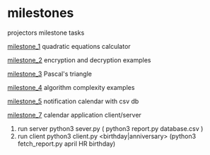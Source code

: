 # milestones
projectors milestone tasks

[milestone_1](https://github.com/LutaKs/milestones/tree/main/milestone_1)
quadratic equations calculator


[milestone_2](https://github.com/LutaKs/milestones/tree/main/milestone_2)
encryption and decryption examples

[milestone_3](https://github.com/LutaKs/milestones/tree/main/milestone_3)
Pascal's triangle

[milestone_4](https://github.com/LutaKs/milestones/tree/main/milestone_4)
algorithm complexity examples

[milestone_5](https://github.com/LutaKs/milestones/tree/main/milestone_5)
notification calendar with csv db

[milestone_7](https://github.com/LutaKs/milestones/tree/main/milestone_7)
calendar application client/server
1. run server python3 sever.py <filename> ( python3 report.py database.csv )
2. run client python3 client.py <month> <departmant> <birthday|anniversary> (python3 fetch_report.py april HR birthday)

